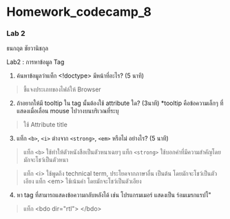 # Homework_codecamp_8
### Lab 2
ธนกฤต ชัยวานิชกุล

   Lab2 : การหาข้อมูล Tag
   1. ค้นหาข้อมูลว่าแท็ก <!doctype> มีหน้าที่อะไร? (5 นาที)
   > ชี้แจงประเภทของไฟล์ให้ Browser

   2. ถ้าอยากให้มี tooltip ใน tag นั้นต้องใช้ attribute ใด? (3นาที)
       *tooltip คือข้อความเล็กๆ ที่แสดงเมื่อเลื่อน mouse ไปวางบนบริเวณที่ระบุ
   > ใช้ Attribute title

   3. แท็ก `<b>`, `<i>` ต่างจาก `<strong>`, `<em>` หรือไม่ อย่างไร? (5 นาที)
   > แท็ก `<b>` ใช้ทำให้ตัวหนังสือเป็นตัวหนาเฉยๆ แท็ก `<strong>` ใช้บอกคำที่มีความสำคัญโดยมักจะโชว์เป็นตัวหนา
   
   > แท็ก \<i> ใช้พูดถึง technical term, ประโยคจากภาษาอื่น เป็นต้น โดยมักจะโชว์เป็นตัวเอียง แท็ก \<em> ใช้เน้นคำ โดยมักจะโชว์เป็นตัวเอียง


   4. หา tag ที่สามารถแสดงข้อความกลับหลังได้
       เช่น โปรแกรมเมอร์ แสดงเป็น ร์อมเมรกแรปโ"
   > แท็ก \<bdo dir="rtl"> \</bdo>
